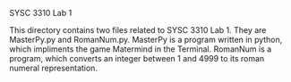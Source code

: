 SYSC 3310 Lab 1

This directory contains two files related to SYSC 3310 Lab 1.  They are 
MasterPy.py and RomanNum.py.  MasterPy is a program written in python, which
impliments the game Matermind in the Terminal.  RomanNum is a program, which 
converts an integer between 1 and 4999 to its roman numeral representation.
